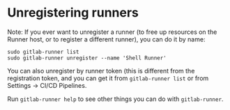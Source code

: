 # Unregistering runners

Note: If you ever want to unregister a runner (to free up resources on the Runner host, or to register a different runner),
you can do it by name:

```
sudo gitlab-runner list
sudo gitlab-runner unregister --name 'Shell Runner'
```

You can also unregister by runner token (this is different from the
registration token, and you can get it from `gitlab-runner list` or from
Settings -> CI/CD Pipelines.

Run `gitlab-runner help` to see other things you can do with `gitlab-runner`.
